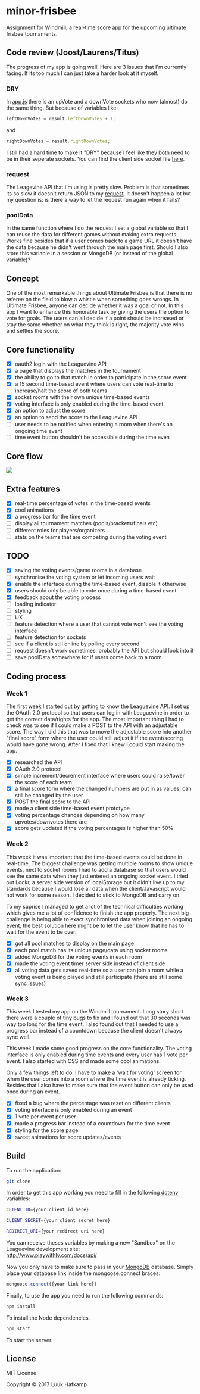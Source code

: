 # minor-frisbee
Assignment for Windmill, a real-time score app for the upcoming ultimate frisbee tournaments.

## Code review (Joost/Laurens/Titus)
The progress of my app is going well! Here are 3 issues that I'm currently facing. If its too much I can just take a harder look at it myself.

### DRY
In <a href="https://github.com/lhafkamp/minor-frisbee/blob/master/app.js">app.js</a> there is an upVote and a downVote sockets who now (almost) do the same thing. But because of variables like:
```javascript
leftDownVotes = result.leftDownVotes + 1;
```

and

```javascript
rightDownVotes = result.rightDownVotes;
```

I still had a hard time to make it "DRY" because I feel like they both need to be in their seperate sockets. You can find the client side socket file <a href="https://github.com/lhafkamp/minor-frisbee/blob/master/public/js/io.js">here</a>.  
  
### request
The Leagevine API that I'm using is pretty slow. Problem is that sometimes its so slow it doesn't return JSON to my <a href="https://github.com/lhafkamp/minor-frisbee/blob/master/controllers/mainController.js">request</a>. It doesn't happen a lot but my question is: is there a way to let the request run again when it fails?

### poolData
In the same function where I do the request I set a global variable so that I can reuse the data for different games without making extra requests. Works fine besides that if a user comes back to a game URL it doesn't have the data because he didn't went through the main page first. Should I also store this variable in a session or MongoDB (or instead of the global variable)?

## Concept
One of the most remarkable things about Ultimate Frisbee is that there is no referee on the field to blow a whistle when something goes wrongs. In Ultimate Frisbee, anyone can decide whether it was a goal or not. In this app I want to enhance this honorable task by giving the users the option to vote for goals. The users can all decide if a point should be increased or stay the same whether on what they think is right, the majority vote wins and settles the score.

## Core functionality
-  [x] oauth2 login with the Leaguevine API
-  [x] a page that displays the matches in the tournament
-  [x] the ability to go to that match in order to participate in the score event
-  [x] a 15 second time-based event where users can vote real-time to increase/halt the score of both teams
-  [x] socket rooms with their own unique time-based events
-  [x] voting interface is only enabled during the time-based event
-  [x] an option to adjust the score
-  [x] an option to send the score to the Leaguevine API
-  [ ] user needs to be notified when entering a room when there's an ongoing time event
-  [ ] time event button shouldn't be accessible during the time even

## Core flow
<img src="media/coreflow.png"/>

## Extra features
-  [x] real-time percentage of votes in the time-based events
-  [x] cool animations
-  [x] a progress bar for the time event
-  [ ] display all tournament matches (pools/brackets/finals etc)
-  [ ] different roles for players/organizers
-  [ ] stats on the teams that are competing during the voting event

## TODO
-  [x] saving the voting events/game rooms in a database
-  [ ] synchronise the voting system or let incoming users wait
-  [x] enable the interface during the time-based event, disable it otherwise
-  [x] users should only be able to vote once during a time-based event
-  [x] feedback about the voting process
-  [ ] loading indicator
-  [ ] styling
-  [ ] UX
-  [ ] feature detection where a user that cannot vote won't see the voting interface
-  [ ] feature detection for sockets
-  [ ] see if a client is still online by polling every second
-  [ ] request doesn't work sometimes, probably the API but should look into it
-  [ ] save poolData somewhere for if users come back to a room

## Coding process
### Week 1
The first week I started out by getting to know the Leaguevine API. I set up the OAuth 2.0 protocol so that users can log in with Leaguevine in order to get the correct data/rights for the app. The most important thing I had to check was to see if I could make a POST to the API with an adjustable score. The way I did this that was to move the adjustable score into another "final score" form where the user could still adjust it if the event/scoring would have gone wrong. After I fixed that I knew I could start making the app.

-  [x] researched the API
-  [x] OAuth 2.0 protocol
-  [x] simple increment/decrement interface where users could raise/lower the score of each team
-  [x] a final score form where the changed numbers are put in as values, can still be changed by the user
-  [x] POST the final score to the API
-  [x] made a client side time-based event prototype
-  [x] voting percentage changes depending on how many upvotes/downvotes there are
-  [x] score gets updated if the voting percentages is higher than 50%

### Week 2
This week it was important that the time-based events could be done in real-time. The biggest challenge was getting multiple rooms to show unique events, next to socket rooms I had to add a database so that users would see the same data when they just entered an ongoing socket event. I tried out Lockr, a server side version of localStorage but it didn't live up to my standards because I would lose all data when the client/Javascript would not work for some reason. I decided to stick to MongoDB and carry on. 

To my suprise I managed to get a lot of the technical difficulties working which gives me a lot of confidence to finish the app properly. The next big challenge is being able to exact synchronised data when joining an ongoing event, the best solution here might be to let the user know that he has to wait for the event to be over.

-  [x] got all pool matches to display on the main page
-  [x] each pool match has its unique page/data using socket rooms
-  [x] added MongoDB for the voting events in each room
-  [x] made the voting event timer server side instead of client side
-  [x] all voting data gets saved real-time so a user can join a room while a voting event is being played and still participate (there are still some sync issues)

### Week 3
This week I tested my app on the Windmill tournament. Long story short there were a couple of tiny bugs to fix and I found out that 30 seconds was way too long for the time event. I also found out that I needed to use a progress bar instead of a countdown because the client doesn't always sync well.

This week I made some good progress on the core functionality. The voting interface is only enabled during time events and every user has 1 vote per event. I also started with CSS and made some cool animations.

Only a few things left to do. I have to make a 'wait for voting' screen for when the user comes into a room where the time event is already ticking. Besides that I also have to make sure that the event button can only be used once during an event.

-  [x] fixed a bug where the percentage was reset on different clients
-  [x] voting interface is only enabled during an event
-  [x] 1 vote per event per user
-  [x] made a progress bar instead of a countdown for the time event
-  [x] styling for the score page
-  [x] sweet animations for score updates/events

## Build
To run the application:
```bash
git clone
```

In order to get this app working you need to fill in the following <a href="https://www.npmjs.com/package/dotenv">dotenv</a> variables:  

```bash
CLIENT_ID={your client id here}
```  
```bash
CLIENT_SECRET={your client secret here}
```  
```bash
REDIRECT_URI={your redirect uri here}
```  

You can receive theses variables by making a new "Sandbox" on the Leaguevine development site:  
<a href="http://www.playwithlv.com/docs/api/">http://www.playwithlv.com/docs/api/</a>  
  
Now you only have to make sure to pass in your <a href="https://www.mongodb.com/">MongoDB</a> database. Simply place your database link inside the mongoose.connect braces:

```javascript
mongoose.connect({your link here})
```  

Finally, to use the app you need to run the following commands:  
```bash
npm install
```
To install the Node dependencies.

```bash
npm start
```  

To start the server.

## License

MIT License  

Copyright © 2017 Luuk Hafkamp